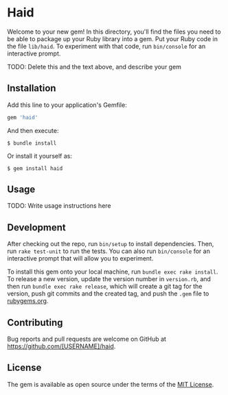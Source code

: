 # Haid

Welcome to your new gem! In this directory, you'll find the files you need to be able to package up your Ruby library into a gem. Put your Ruby code in the file `lib/haid`. To experiment with that code, run `bin/console` for an interactive prompt.

TODO: Delete this and the text above, and describe your gem

## Installation

Add this line to your application's Gemfile:

```ruby
gem 'haid'
```

And then execute:

    $ bundle install

Or install it yourself as:

    $ gem install haid

## Usage

TODO: Write usage instructions here

## Development

After checking out the repo, run `bin/setup` to install dependencies. Then, run `rake test-unit` to run the tests. You can also run `bin/console` for an interactive prompt that will allow you to experiment.

To install this gem onto your local machine, run `bundle exec rake install`. To release a new version, update the version number in `version.rb`, and then run `bundle exec rake release`, which will create a git tag for the version, push git commits and the created tag, and push the `.gem` file to [rubygems.org](https://rubygems.org).

## Contributing

Bug reports and pull requests are welcome on GitHub at https://github.com/[USERNAME]/haid.

## License

The gem is available as open source under the terms of the [MIT License](https://opensource.org/licenses/MIT).
